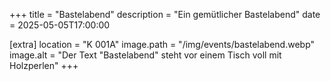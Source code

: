 +++
title = "Bastelabend"
description = "Ein gemütlicher Bastelabend"
date = 2025-05-05T17:00:00

[extra]
location = "K 001A"
image.path = "/img/events/bastelabend.webp"
image.alt = "Der Text \"Bastelabend\" steht vor einem Tisch voll mit Holzperlen"
+++
